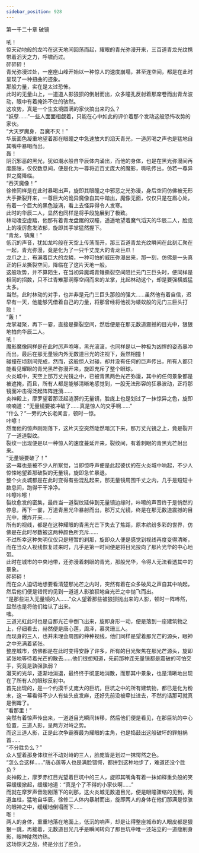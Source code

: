 ```yaml
---
sidebar_position: 928
---
```

 第一千二十章 破镜


吼！  
惊天动地般的龙吟在这天地间回荡而起，耀眼的青光弥漫开来，三百道青龙光纹携带着滔天之力，呼啸而过。  
砰砰砰！  
青光弥漫过处，一座座山峰开始以一种惊人的速度崩塌，甚至连空间，都是在此时呈现了一种扭曲的迹象。  
那般力量，实在是太过恐怖。  
此时的无量山上，一道道人影狼狈的倒射而出，众多瞳孔反射着那席卷而出青龙波动，眼中有着掩饰不住的骇然。  
这攻势，真是一个生玄境圆满的家伙搞出来的么？  
“妖孽……”一些人面面相觑着，只能在心中如此的评价着那个发动这般恐怖攻势的家伙。  
“大天罗魔身，吾魔不灭！”  
华辰面色凝重地望着那在眼瞳之中急速放大的滔天青光，一道厉喝之声也是猛地自其嘴中暴喝而出。  
轰！  
阴沉邪恶的黑光，犹如潮水般自华辰体内涌出，而他的身体，也是在黑光弥漫间再度膨胀，仅仅数息间，便是化为一尊将近百丈庞大的魔影，嘶吼传出，仿若一尊异世之魔降临。  
“吞灭魔像！”  
徐修同样是在此时暴喝出声，旋即其眼瞳之中邪恶之光弥漫，身后空间仿佛被无形大手撕裂开来，一尊巨大的诡异魔像自其中踏出，魔像无面，仅仅只是在眉心处，有着一个巨大的黑色漩涡，看上去怪异得令人发寒。  
此时的华辰二人，显然也同样是将手段施展到了极致。  
林动凌空虚踏，他那有着青龙盘踞的双瞳，遥遥地望着魔气滔天的华辰二人，脸庞上的凌厉愈发浓郁，旋即其手掌猛然握下。  
“青龙，镇魔！”  
低沉的声音，犹如龙吟般在天空上传荡而开，那三百道青龙光纹瞬间在此刻汇聚在一起，青光弥漫，竟是化为了一只千丈庞大的青龙巨爪！  
龙爪之上，布满着巨大的龙鳞，一种可怕的威压弥漫出来，那一刻，仿佛是一头真正的巨龙撕裂空间，降临在了这片天地一般。  
这般攻势，并不算陌生，在当初异魔城青雉撕裂空间阻拦元门三巨头时，便同样是相同的招数，只不过青雉那洞穿空间而来的龙掌，比起林动这个，却是要强横威猛太多。  
当然，此时林动的对手，也并非是元门三巨头那般的强大……虽然他有着自信，迟早有一天，他能够凭借着自己的力量，将那曾经将他视为蝼蚁般的元门三巨头打败！  
“轰！”  
龙掌凝聚，再下一霎，直接是撕裂空间，然后便是在那无数道震撼的目光中，狠狠地拍向华辰二人。  
吼！  
魔影魔像同样是在此时厉声咆哮，黑光滚滚，也同样是以一种极为凶悍的姿态暴冲而出，最后在那无量镜内外无数道目光的注视下，轰然相撞！  
碰撞在顷刻间完成，然而，这般惊人对碰，却并没有任何的巨声传出，所有人都只能看见耀眼的青光黑芒弥漫开来，旋即充斥了整个眼球。  
火炎城中，天空上那万丈光镜之中，已被青黑两色光芒弥漫，其中的任何景象都是被遮掩，而且，所有人都是能够清晰地感觉到，一股无法形容的狂暴波动，正将那镜面冲击得泛起阵阵涟漪……  
炎神殿上，摩罗望着那泛起涟漪的无量镜，脸庞上也是划过了一抹惊异之色，旋即喃喃道：“无量镜要被冲破了……真是惊人的交手啊……”  
“什么？”一旁的大长老闻言，顿时一惊。  
咔嚓！  
然而他的惊声刚刚落下，这片天空突然陡然暗沉下来，那万丈光镜之上，竟是裂开了一道道裂纹。  
裂纹一出现便是以一种惊人的速度蔓延开来，裂纹间，有着刺眼的青黑光芒射出来。  
“无量镜要破了！”  
这一幕也是被不少人所察觉，当即惊呼声便是此起彼伏的在火炎城中响起，不少人惊悚地望着那破裂的无量镜，旋即急忙暴退。  
整个火炎城都是在此时变得有些混乱起来，那无量镜周围千丈之内，几乎是短短十数息间，跑得干干净净。  
咔嚓咔嚓！  
裂纹愈发的密集，最终当一道裂纹延伸到无量镜边缘时，咔嚓的声音终于是悄然的停息，再下一霎，万道青黑光华暴射而出，那万丈光镜，终是在那无数道震撼的目光中，爆炸开来……  
所有的视线，都是在这种耀眼的青黑光芒下失去了焦距，原本缤纷多彩的世界，仿佛是在此时尽数被这两种颜色所充斥……  
不过所幸这种失明仅仅只是短暂的刹那，旋即众人便是感觉到视线再度变得清晰，而在当众人视线恢复过来时，几乎是第一时间便是将目光投向了那片光华的中心地带。  
此时在城市的中央地带，还弥漫着刺眼的青光，那般光华，令得人无法看透其中的景象。  
砰砰砰！  
而在众人迫切地想要看清楚那光芒之内时，突然有着在众多破风之声自其中响起，然后他们便是错愕的见到一道道人影狼狈地自光芒之中抛飞而出。  
“是那些进入无量镜的人……”众人望着那些被狼狈抛出来的人影，顿时一阵哗然，显然也是将他们给认了出来。  
嗤。  
三道光虹此时也是自那光芒中倒飞出来，旋即身形一动，便是落到一座建筑物之上，仔细看去，赫然便是唐心莲，周泽，慕灵珊三人。  
而现身的三人，也并未理会周围的种种视线，他们同样是望着那光芒的源头，眼神之中充满着紧张。  
整座城市，仿佛都是在此时变得安静了许多，所有的目光聚焦在那光芒源头，旋即紧张地等待着光芒的散去……他们很想知道，先前那种连无量镜都是震破的可怕交手，究竟是孰强孰弱？  
漫天的光华，逐渐地消退，最终终于彻底地消散，而那其中景象，也是清晰地出现在了所有人的眼球反射中。  
首先出现的，是一个约摸千丈庞大的巨坑，巨坑之中的所有建筑物，都已是化为粉末，这一幕看得不少人有些头皮发麻，还好先前没被牵扯进去，不然的话那可就真是倒霉了。  
“看那里！”  
突然有着惊声传出来，一道道目光瞬间转移，然后他们便是看见，在那巨坑的中心位置，三道人影，呈两方对峙之势。  
而这三道人影，正是此次争霸赛最为耀眼的主角，也是捣鼓出这般破坏的罪魁祸首……  
“不分胜负么？”  
众人望着那身体纹丝不动对峙的三人，脸庞皆是划过一抹愕然之色。  
“怎么会这样……”唐心莲等人也是满脸错愕，都拼到这种地步了，难道还没个胜负？  
炎神殿上，摩罗赤红目光望着巨坑中的三人，旋即其嘴角有着一抹如释重负般的笑容缓缓掀起，缓缓地道：“真是个了不得的小家伙啊……”  
而就在摩罗声音刚刚落下的刹那，这火炎城无数道目光，便是眼瞳骤缩的见到，两道血柱，猛地自华辰，徐修二人体内暴射而出，旋即两人的身体在他们那满是惊骇的眼神之中，缓缓地倒塌而下……  
嘭！  
两人的身体，重重地落在地面上，低沉的响声，却是让得整座城市的人眼皮都是狠狠一跳，再接着，无数道目光几乎是瞬间转向了那巨坑中唯一还站立的一道瘦削身影，眼神陡然灼热。  
这场惊天之战，终是分出了胜负。  
  
  

